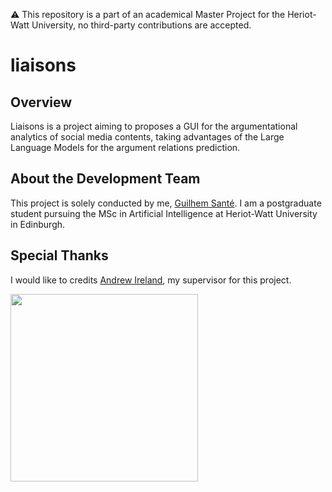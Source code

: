 ⚠️ This repository is a part of an academical Master Project for the Heriot-Watt University, no third-party contributions are accepted.

# liaisons

## Overview
Liaisons is a project aiming to proposes a GUI for the argumentational analytics of social media contents, taking advantages of the Large Language Models for the argument relations prediction.

## About the Development Team
This project is solely conducted by me, [Guilhem Santé](https://github.com/guilhem-sante). I am a postgraduate student pursuing the MSc in Artificial Intelligence at Heriot-Watt University in Edinburgh.

## Special Thanks
I would like to credits [Andrew Ireland](http://www.macs.hw.ac.uk/~air/), my supervisor for this project.

<img src="https://upload.wikimedia.org/wikipedia/commons/thumb/0/03/Heriot-Watt_University_logo.svg/1200px-Heriot-Watt_University_logo.svg.png" width="300">
